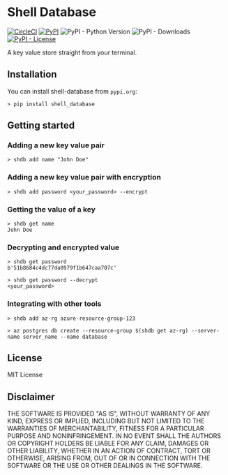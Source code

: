# Shell Database

[![CircleCI](https://img.shields.io/circleci/build/github/jcoelho93/shell-database/master?logo=circleci)](https://app.circleci.com/pipelines/github/jcoelho93/shell-database)
[![PyPI](https://img.shields.io/pypi/v/shell-database)](https://pypi.org/project/shell-database/)
![PyPI - Python Version](https://img.shields.io/pypi/pyversions/shell-database?logo=python)
![PyPI - Downloads](https://img.shields.io/pypi/dm/shell-database)
[![PyPI - License](https://img.shields.io/pypi/l/shell-database)](https://github.com/jcoelho93/shell-database/blob/master/LICENSE)


A key value store straight from your terminal.

## Installation

You can install shell-database from `pypi.org`:
```console
> pip install shell_database
```

## Getting started

### Adding a new key value pair
```
> shdb add name "John Doe"
```

### Adding a new key value pair with encryption

```
> shdb add password <your_password> --encrypt
```

### Getting the value of a key

```console
> shdb get name
John Doe
```

### Decrypting and encrypted value

```console
> shdb get password
b'51b8684c4dc77da0979f1b647caa707c'

> shdb get password --decrypt
<your_password>
```

### Integrating with other tools

```console
> shdb add az-rg azure-resource-group-123

> az postgres db create --resource-group $(shdb get az-rg) --server-name server_name --name database
```

## License

MIT License

## Disclaimer

THE SOFTWARE IS PROVIDED "AS IS", WITHOUT WARRANTY OF ANY KIND, EXPRESS OR IMPLIED, INCLUDING BUT NOT LIMITED TO THE WARRANTIES OF MERCHANTABILITY, FITNESS FOR A PARTICULAR PURPOSE AND NONINFRINGEMENT. IN NO EVENT SHALL THE AUTHORS OR COPYRIGHT HOLDERS BE LIABLE FOR ANY CLAIM, DAMAGES OR OTHER LIABILITY, WHETHER IN AN ACTION OF CONTRACT, TORT OR OTHERWISE, ARISING FROM, OUT OF OR IN CONNECTION WITH THE SOFTWARE OR THE USE OR OTHER DEALINGS IN THE SOFTWARE.